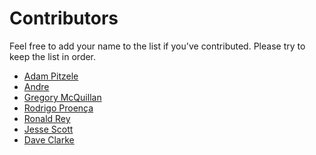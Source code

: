 # Contributors

Feel free to add your name to the list if you've contributed.
Please try to keep the list in order.

* [Adam Pitzele](http://github.com/apitzele)
* [Andre](http://github.com/andremw)
* [Gregory McQuillan](http://github.com/hk0i)
* [Rodrigo Proença](http://github.com/rproenca)
* [Ronald Rey](http://github.com/reyronald)
* [Jesse Scott](http://github.com/JesseScott)
* [Dave Clarke](https://github.com/clarkd)
